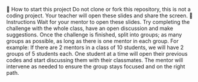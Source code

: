 🌱 How to start this project
Do not clone or fork this repository, this is not a coding project.
Your teacher will open these slides and share the screen.
📝 Instructions
Wait for your mentor to open these slides.
Try completing the challenge with the whole class, have an open discussion and make suggestions.
Once the challenge is finished, split into groups; as many groups as possible, as long as there is one mentor in each group. For example: If there are 2 mentors in a class of 10 students, we will have 2 groups of 5 students each.
One student at a time will open their previous codes and start discussing them with their classmates.
The mentor will intervene as needed to ensure the group stays focused and on the right path.
